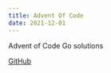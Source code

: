 ```yaml
---
title: Advent Of Code
date: 2021-12-01
---
```


Advent of Code Go solutions

[GitHub](https://github.com/dbut2/advent-of-code)
